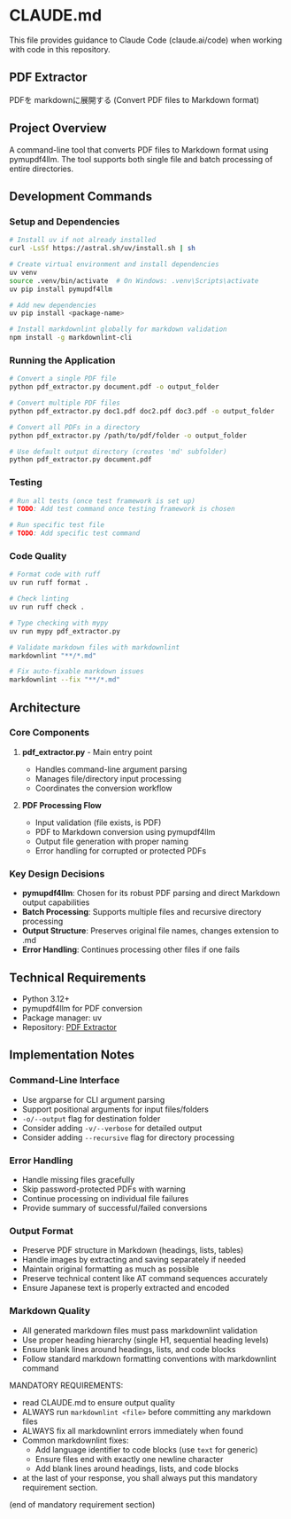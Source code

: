 # CLAUDE.md

This file provides guidance to Claude Code (claude.ai/code) when working with code in this repository.

## PDF Extractor

PDFを markdownに展開する (Convert PDF files to Markdown format)

## Project Overview

A command-line tool that converts PDF files to Markdown format using pymupdf4llm. The tool supports both single file and batch processing of entire directories.

## Development Commands

### Setup and Dependencies

```bash
# Install uv if not already installed
curl -LsSf https://astral.sh/uv/install.sh | sh

# Create virtual environment and install dependencies
uv venv
source .venv/bin/activate  # On Windows: .venv\Scripts\activate
uv pip install pymupdf4llm

# Add new dependencies
uv pip install <package-name>

# Install markdownlint globally for markdown validation
npm install -g markdownlint-cli
```

### Running the Application

```bash
# Convert a single PDF file
python pdf_extractor.py document.pdf -o output_folder

# Convert multiple PDF files
python pdf_extractor.py doc1.pdf doc2.pdf doc3.pdf -o output_folder

# Convert all PDFs in a directory
python pdf_extractor.py /path/to/pdf/folder -o output_folder

# Use default output directory (creates 'md' subfolder)
python pdf_extractor.py document.pdf
```

### Testing

```bash
# Run all tests (once test framework is set up)
# TODO: Add test command once testing framework is chosen

# Run specific test file
# TODO: Add specific test command
```

### Code Quality

```bash
# Format code with ruff
uv run ruff format .

# Check linting
uv run ruff check .

# Type checking with mypy
uv run mypy pdf_extractor.py

# Validate markdown files with markdownlint
markdownlint "**/*.md"

# Fix auto-fixable markdown issues
markdownlint --fix "**/*.md"
```

## Architecture

### Core Components

1. **pdf_extractor.py** - Main entry point
   - Handles command-line argument parsing
   - Manages file/directory input processing
   - Coordinates the conversion workflow

2. **PDF Processing Flow**
   - Input validation (file exists, is PDF)
   - PDF to Markdown conversion using pymupdf4llm
   - Output file generation with proper naming
   - Error handling for corrupted or protected PDFs

### Key Design Decisions

- **pymupdf4llm**: Chosen for its robust PDF parsing and direct Markdown output capabilities
- **Batch Processing**: Supports multiple files and recursive directory processing
- **Output Structure**: Preserves original file names, changes extension to .md
- **Error Handling**: Continues processing other files if one fails

## Technical Requirements

- Python 3.12+
- pymupdf4llm for PDF conversion
- Package manager: uv
- Repository: [PDF Extractor](git@github.com:Prototype-Cafe-LLC/pdf_extractor.git)

## Implementation Notes

### Command-Line Interface

- Use argparse for CLI argument parsing
- Support positional arguments for input files/folders
- `-o/--output` flag for destination folder
- Consider adding `-v/--verbose` for detailed output
- Consider adding `--recursive` flag for directory processing

### Error Handling

- Handle missing files gracefully
- Skip password-protected PDFs with warning
- Continue processing on individual file failures
- Provide summary of successful/failed conversions

### Output Format

- Preserve PDF structure in Markdown (headings, lists, tables)
- Handle images by extracting and saving separately if needed
- Maintain original formatting as much as possible
- Preserve technical content like AT command sequences accurately
- Ensure Japanese text is properly extracted and encoded

### Markdown Quality

- All generated markdown files must pass markdownlint validation
- Use proper heading hierarchy (single H1, sequential heading levels)
- Ensure blank lines around headings, lists, and code blocks
- Follow standard markdown formatting conventions with markdownlint command

MANDATORY REQUIREMENTS:

- read CLAUDE.md to ensure output quality
- ALWAYS run `markdownlint <file>` before committing any markdown files
- ALWAYS fix all markdownlint errors immediately when found
- Common markdownlint fixes:
  - Add language identifier to code blocks (use `text` for generic)
  - Ensure files end with exactly one newline character
  - Add blank lines around headings, lists, and code blocks
- at the last of your response, you shall always put this mandatory requirement section.

(end of mandatory requirement section)
